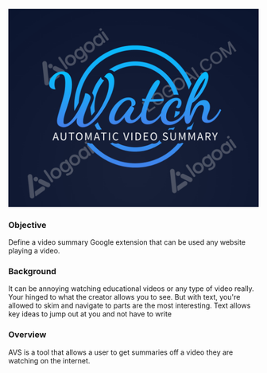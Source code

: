 ![Automatic Video Summary Logo](https://github.com/JabariD/Automatic-Video-Summary/blob/main/docs/logo.png?raw=true)


### Objective

Define a video summary Google extension that can be used any website playing a video.

### Background

It can be annoying watching educational videos or any type of video really. Your hinged to what the creator allows you to see. But with text, you're allowed to skim and navigate to parts are the most interesting. Text allows key ideas to jump out at you and not have to write

### Overview

AVS is a tool that allows a user to get summaries off a video they are watching on the internet.
